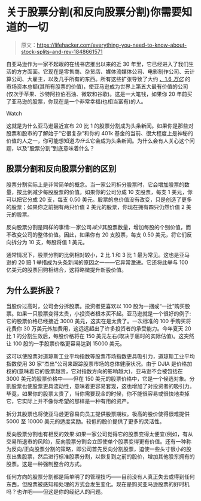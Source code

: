 # 关于股票分割(和反向股票分割)你需要知道的一切

> 原文：<https://lifehacker.com/everything-you-need-to-know-about-stock-splits-and-rev-1848661571>

自亚马逊作为一家不起眼的在线书店推出以来的近 30 年里，它已经进入了我们生活的方方面面。它现在是零售商、杂货店、媒体流媒体公司、电影制作公司、云计算公司、大雇主，以及几乎所有的东西。所有这些扩张导致了大约 [、1.6 *万亿*](https://www.thestreet.com/investing/amazon-is-worth-1-trillion-more-hedge-fund-heavyweight-loeb) 的市场资本总额(其所有股票的价值)，使亚马逊成为世界上第五大最有价值的公司(仅次于苹果、沙特阿拉伯石油、微软和谷歌)。这是一大笔钱，如果你 20 年前买了亚马逊的股票，你现在是一个非常幸福(也相当富有)的人。

Watch

这就是为什么亚马逊最近宣布 20 比 1 的股票分割成为头条新闻。如果你是那些对股票和股市的了解始于“它很复杂”和你的 401k 基金的当前、很大程度上是神秘的价值的人之一，你可能想知道*为什么*它会成为头条新闻。为什么会有人关心这个问题，以及“股票分割”到底意味着什么？

## 股票分割和反向股票分割的区别

股票分割实际上是非常简单的概念。当一家公司拆分股票时，它会增加股票的数量，按比例减少每股股票的价值。如果你的公司分成 10 支股票，每支 1 美元，你可以把它分成 20 支，每支 0.50 美元。股票的总价值没有改变，只是创造了更多的股票；如果你之前拥有两只价值 2 美元的股票，你现在拥有四只仍然价值 2 美元的股票。

反向股票分割是同样的事情:一家公司*减少*其股票数量，增加每股的个别价值，而不改变公司的整体价值。因此，如果你有 20 支股票，每支 0.50 美元，将它们反向拆分为 10 支，每股将值 1 美元。

通常情况下，股票分割的比例相对较小，2 比 1 和 3 比 1 最为常见。这也是亚马逊的 20 赔 1 举措成为头条新闻的原因之一——它异常激进。它还将此举与 100 亿美元的股票回购相结合，这将略微提升新股价值。

## 为什么要拆股？

当股价过高时，公司会分拆股票。投资者更喜欢以 100 股为一捆或“一批”购买股票。如果一只股票变得太贵，小投资者根本买不起。亚马逊就是一个很好的例子:它的股票价格已经接近 3000 美元，这实在是太贵了。一次标准的 100 手购买将花费你 30 万美元外加费用，这远远超出了许多投资者的承受能力。今年夏天 20 比 1 的分割生效后，每股价格将在 150 美元左右(取决于届时的实际估值)。这突然让 100 股的一手股票价格更容易达到 15000 美元。

这可以使股票对道琼斯工业平均指数等股票市场指数更具吸引力，道琼斯工业平均指数使用 30 家“杰出”公司来跟踪股票市场的总体健康状况。由于 DJIA 是价格加权的(意味着它的股票越贵，它对指数方向的影响越大)，亚马逊不会被包括在 3000 美元的股票价格中——但在 150 美元的股票价格中，它是一个候选对象。分割股票也使股票更具流动性，意味着更容易套现，这也增加了对投资者的吸引力。毕竟，如果你的股票太贵了，当你需要现金的时候，你不能很容易或很快地卖掉它，它实际上并不像你希望的那样是一种有用的资产。

拆分其股票也将使亚马逊更容易向员工提供股票期权。极高的股价使得很难提供 5000 至 10000 美元的适度奖励。较低的股价提供了更多的灵活性。

反向股票分割也有相反的效果:如果一家公司觉得它的股票变得太便宜(例如，有从交易所退市的风险)，反向股票分割会立即使单个股票变得更有价值。还有一种称为反向/正向股票分割的策略，即公司首先反向分割股票，迫使一些头寸很小的股东出售股票，然后进行标准股票分割，以恢复到之前的股价，增加其他股东拥有的股票。这是一种强制整合的方式。

任何方向的股票分割都是简单明了的管理技巧——目前没有人真正失去或得到任何东西，但股票被感知和处理的方式会发生变化。现在是购买亚马逊股票的好时机吗？也许吧——但这是你的经纪人的问题。